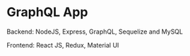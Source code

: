 # GraphQL App

Backend: NodeJS, Express, GraphQL, Sequelize and MySQL

Frontend: React JS, Redux, Material UI
